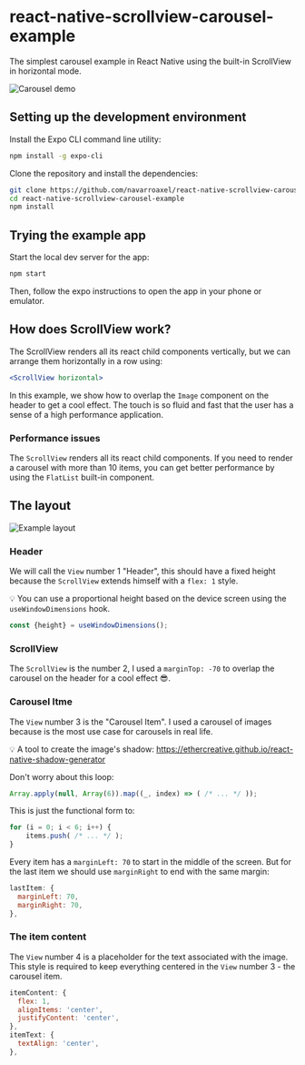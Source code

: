 # react-native-scrollview-carousel-example

The simplest carousel example in React Native using the built-in ScrollView in
horizontal mode.

![Carousel demo](https://user-images.githubusercontent.com/1536740/94374410-6ca08480-00e2-11eb-81cb-68302933eede.gif)


## Setting up the development environment

Install the Expo CLI command line utility:

```bash
npm install -g expo-cli
```

Clone the repository and install the dependencies:

```bash
git clone https://github.com/navarroaxel/react-native-scrollview-carousel-example.git
cd react-native-scrollview-carousel-example
npm install
```

## Trying the example app

Start the local dev server for the app:

```bash
npm start
```

Then, follow the expo instructions to open the app in your phone or emulator.

## How does ScrollView work?

The ScrollView renders all its react child components vertically, but we can
arrange them horizontally in a row using:

```jsx
<ScrollView horizontal>
```

In this example, we show how to overlap the `Image` component on the header
to get a cool effect. The touch is so fluid and fast that the user has a sense
of a high performance application.

### Performance issues

The `ScrollView` renders all its react child components. If you need to render
a carousel with more than 10 items, you can get better performance by using the
`FlatList` built-in component.

## The layout

![Example layout](https://user-images.githubusercontent.com/1536740/94374380-45e24e00-00e2-11eb-9af5-c82edb849211.jpg)

### Header

We will call the `View` number 1 "Header", this should have a fixed height
because the `ScrollView` extends himself with a `flex: 1` style.

:bulb: You can use a proportional height based on the device screen using the
`useWindowDimensions` hook.

```jsx
const {height} = useWindowDimensions();
```

### ScrollView

The `ScrollView` is the number 2, I used a `marginTop: -70` to overlap the
carousel on the header for a cool effect :sunglasses:.

### Carousel Itme

The `View` number 3 is the "Carousel Item". I used a carousel of images because
is the most use case for carousels in real life.

:bulb: A tool to create the image's shadow:
<https://ethercreative.github.io/react-native-shadow-generator>

Don't worry about this loop:

```javascript
Array.apply(null, Array(6)).map((_, index) => ( /* ... */ ));
```

This is just the functional form to:

```javascript
for (i = 0; i < 6; i++) {
    items.push( /* ... */ );
}
```

Every item has a `marginLeft: 70` to start in the middle of the screen. But
for the last item we should use `marginRight` to end with the same margin:

```javascript
lastItem: {
  marginLeft: 70,
  marginRight: 70,
},
```

### The item content

The `View` number 4 is a placeholder for the text associated with the image.
This style is required to keep everything centered in the `View` number 3 - the
carousel item.

```javascript
itemContent: {
  flex: 1,
  alignItems: 'center',
  justifyContent: 'center',
},
itemText: {
  textAlign: 'center',
},
```
